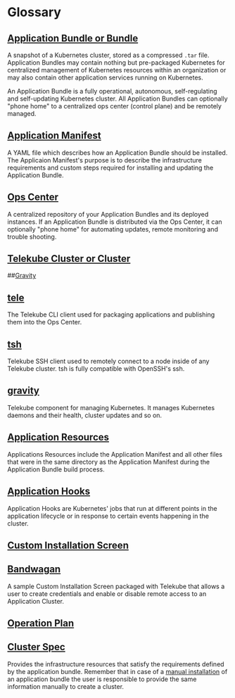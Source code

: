 # Glossary

## [Application Bundle or Bundle](/overview/#application-bundle)

A snapshot of a Kubernetes cluster, stored as a compressed `.tar` file. Application Bundles may contain nothing but pre-packaged Kubernetes for centralized management of Kubernetes resources within an organization or may also contain other application services running on Kubernetes.

An Application Bundle is a fully operational, autonomous, self-regulating
and self-updating Kubernetes cluster. All Application Bundles can optionally "phone
home" to a centralized ops center (control plane) and be remotely managed.

## [Application Manifest](/overview/#application-manifest)

A YAML file which describes how an Application Bundle should be installed. The
Applicaion Manifest's purpose is to describe the infrastructure requirements and custom steps required for installing and updating the Application Bundle.

## [Ops Center](/opscenter)

A centralized repository of your Application Bundles and its deployed instances. If an
Application Bundle is distributed via the Ops Center, it can optionally "phone home" for automating updates, remote monitoring and trouble shooting.

## [Telekube Cluster or Cluster](/)

##[Gravity](/)

## [tele](/cli)

The Telekube CLI client used for packaging applications and publishing them into the Ops Center.

## [tsh](/cli)

Telekube SSH client used to remotely connect to a node inside of any Telekube cluster. tsh is fully compatible with OpenSSH's ssh.

## [gravity](/cli)

Telekube component for managing Kubernetes. It manages Kubernetes daemons and their health, cluster updates and so on.

## [Application Resources]()

Applications Resources include the Application Manifest and all other files that were in the same directory as the Application Manifest during the Application Bundle build process.

## [Application Hooks](/pack/#application-hooks)

Application Hooks are Kubernetes' jobs that run at different points in the application lifecycle or in
response to certain events happening in the cluster.

## [Custom Installation Screen](/pack/#custom-installation-screen)

## [Bandwagan](/pack/#custom-installation-screen)

A sample Custom Installation Screen packaged with Telekube that allows a user to create credentials and enable or disable remote access to an Application Cluster.

## [Operation Plan](cluster.md#updating-a-cluster)

## [Cluster Spec](/)

Provides the infrastructure resources that satisfy the requirements
defined by the application bundle. Remember that in case of a [manual installation](quickstart/#installing-the-application) 
of an application bundle the user is responsible to provide the same information manually
to create a cluster. 
